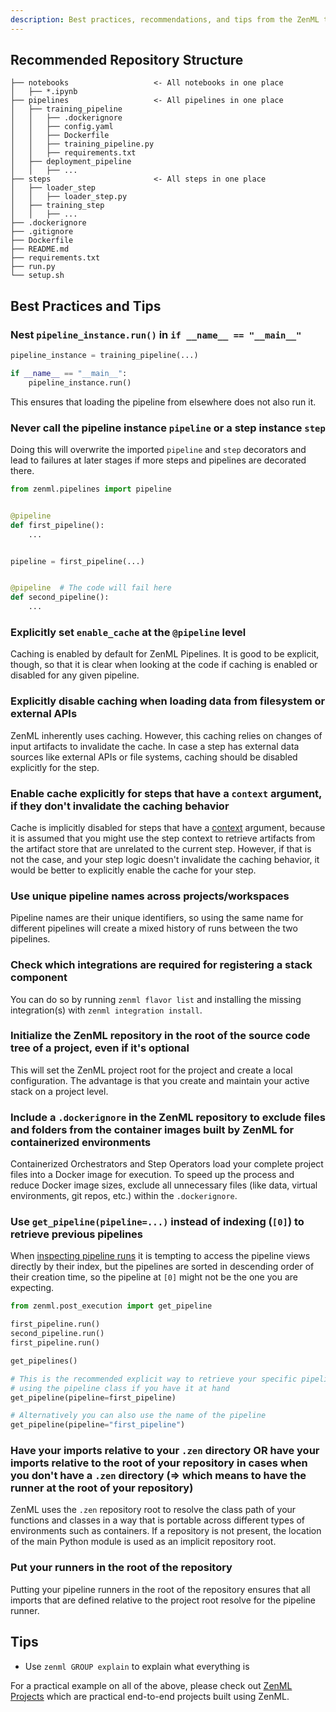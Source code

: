```yaml
---
description: Best practices, recommendations, and tips from the ZenML team
---
```


## Recommended Repository Structure

```
├── notebooks                   <- All notebooks in one place
│   ├── *.ipynb         
├── pipelines                   <- All pipelines in one place
│   ├── training_pipeline
│   │   ├── .dockerignore
│   │   ├── config.yaml
│   │   ├── Dockerfile
│   │   ├── training_pipeline.py
│   │   ├── requirements.txt
│   ├── deployment_pipeline
│   │   ├── ...
├── steps                       <- All steps in one place
│   ├── loader_step
│   │   ├── loader_step.py
│   ├── training_step
│   │   ├── ...
├── .dockerignore 
├── .gitignore
├── Dockerfile
├── README.md
├── requirements.txt
├── run.py
└── setup.sh
```

## Best Practices and Tips

### Nest `pipeline_instance.run()` in `if __name__ == "__main__"`

```python
pipeline_instance = training_pipeline(...)

if __name__ == "__main__":
    pipeline_instance.run()
```

This ensures that loading the pipeline from elsewhere does not also run it.

### Never call the pipeline instance `pipeline` or a step instance `step`

Doing this will overwrite the imported `pipeline` and `step` decorators and lead
to failures at later stages if more steps and pipelines are decorated there.

```python
from zenml.pipelines import pipeline


@pipeline
def first_pipeline():
    ...


pipeline = first_pipeline(...)


@pipeline  # The code will fail here
def second_pipeline():
    ...
```

### Explicitly set `enable_cache` at the `@pipeline` level

Caching is enabled by default for ZenML Pipelines. It is good to be explicit,
 though, so that it is clear when looking at the code if caching is enabled or
disabled for any given pipeline.

### Explicitly disable caching when loading data from filesystem or external APIs

ZenML inherently uses caching. However, this caching relies on changes of input
artifacts to invalidate the cache. In case a step has external data sources like
external APIs or file systems, caching should be disabled explicitly for the 
step.

### Enable cache explicitly for steps that have a `context` argument, if they don't invalidate the caching behavior

Cache is implicitly disabled for steps that have a
[context](../advanced-guide/pipelines/step-metadata.md) argument,
because it is assumed that you might use the step context to retrieve artifacts
from the artifact store that are unrelated to the current step. However, if that
is not the case, and your step logic doesn't invalidate the caching behavior, it
would be better to explicitly enable the cache for your step.

### Use unique pipeline names across projects/workspaces

Pipeline names are their unique identifiers, so using the same name for
different pipelines will create a mixed history of runs between the two
pipelines.

### Check which integrations are required for registering a stack component

You can do so by running `zenml flavor list` and installing the missing integration(s) 
with `zenml integration install`.

### Initialize the ZenML repository in the root of the source code tree of a project, even if it's optional

This will set the ZenML project root for the project and create a local
configuration. The advantage is that you create and maintain your active stack
on a project level.

### Include a `.dockerignore` in the ZenML repository to exclude files and folders from the container images built by ZenML for containerized environments

Containerized Orchestrators and Step Operators load your complete project files 
into a Docker image for execution. To speed up the process and reduce Docker 
image sizes, exclude all unnecessary files (like data, virtual environments, 
git repos, etc.) within the `.dockerignore`.

### Use `get_pipeline(pipeline=...)` instead of indexing (`[0]`) to retrieve previous pipelines

When [inspecting pipeline runs](../starter-guide/pipelines/pipelines.md)
it is tempting to access the pipeline views directly by their index, but
the pipelines are sorted in descending order of their creation time, so the 
pipeline at `[0]` might not be the one you are expecting.

```python
from zenml.post_execution import get_pipeline

first_pipeline.run()
second_pipeline.run()
first_pipeline.run()

get_pipelines()

# This is the recommended explicit way to retrieve your specific pipeline 
# using the pipeline class if you have it at hand
get_pipeline(pipeline=first_pipeline)

# Alternatively you can also use the name of the pipeline
get_pipeline(pipeline="first_pipeline")
```

### Have your imports relative to your `.zen` directory OR have your imports relative to the root of your repository in cases when you don't have a `.zen` directory (=> which means to have the runner at the root of your repository)

ZenML uses the `.zen` repository root to resolve the class path of your 
functions and classes in a way that is portable across different types of 
environments such as containers. If a repository is not present, the location 
of the main Python module is used as an implicit repository root.

### Put your runners in the root of the repository

Putting your pipeline runners in the root of the repository ensures that all
imports that are defined relative to the project root resolve for the pipeline runner.

## Tips

* Use `zenml GROUP explain` to explain what everything is

For a practical example on all of the above, please check
out [ZenML Projects](https://github.com/zenml-io/zenml-projects) which are practical
end-to-end projects built using ZenML.

